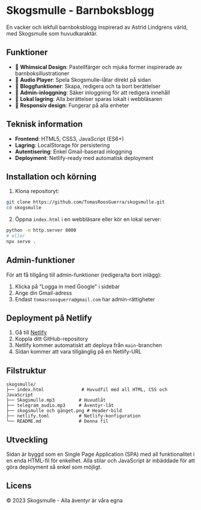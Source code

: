 # Skogsmulle - Barnboksblogg

En vacker och lekfull barnboksblogg inspirerad av Astrid Lindgrens värld, med Skogsmulle som huvudkaraktär.

## Funktioner

- 🎨 **Whimsical Design**: Pastellfärger och mjuka former inspirerade av barnboksillustrationer
- 🎵 **Audio Player**: Spela Skogsmulle-låtar direkt på sidan
- 📝 **Bloggfunktioner**: Skapa, redigera och ta bort berättelser
- 🔐 **Admin-inloggning**: Säker inloggning för att redigera innehåll
- 💾 **Lokal lagring**: Alla berättelser sparas lokalt i webbläsaren
- 📱 **Responsiv design**: Fungerar på alla enheter

## Teknisk information

- **Frontend**: HTML5, CSS3, JavaScript (ES6+)
- **Lagring**: LocalStorage för persistering
- **Autentisering**: Enkel Gmail-baserad inloggning
- **Deployment**: Netlify-ready med automatisk deployment

## Installation och körning

1. Klona repositoryt:
```bash
git clone https://github.com/TomasRoosGuerra/skogsmulle.git
cd skogsmulle
```

2. Öppna `index.html` i en webbläsare eller kör en lokal server:
```bash
python -m http.server 8000
# eller
npx serve .
```

## Admin-funktioner

För att få tillgång till admin-funktioner (redigera/ta bort inlägg):
1. Klicka på "Logga in med Google" i sidebar
2. Ange din Gmail-adress
3. Endast `tomasroosguerra@gmail.com` har admin-rättigheter

## Deployment på Netlify

1. Gå till [Netlify](https://netlify.com)
2. Koppla ditt GitHub-repository
3. Netlify kommer automatiskt att deploya från `main`-branchen
4. Sidan kommer att vara tillgänglig på en Netlify-URL

## Filstruktur

```
skogsmulle/
├── index.html              # Huvudfil med all HTML, CSS och JavaScript
├── Skogsmulle.mp3         # Huvudlåt
├── telegram_audio.mp3     # Äventyr-låt
├── skogsmulle och gänget.png # Header-bild
├── netlify.toml           # Netlify-konfiguration
└── README.md              # Denna fil
```

## Utveckling

Sidan är byggd som en Single Page Application (SPA) med all funktionalitet i en enda HTML-fil för enkelhet. Alla stilar och JavaScript är inbäddade för att göra deployment så enkel som möjligt.

## Licens

© 2023 Skogsmulle - Alla äventyr är våra egna
